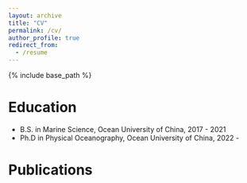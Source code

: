```yaml
---
layout: archive
title: "CV"
permalink: /cv/
author_profile: true
redirect_from:
  - /resume
---
```


{% include base_path %}

Education
======
* B.S. in Marine Science, Ocean University of China, 2017 - 2021
* Ph.D in Physical Oceanography, Ocean University of China, 2022 -



Publications
======
